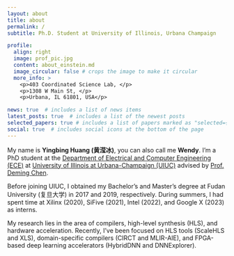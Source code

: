 ```yaml
---
layout: about
title: about
permalink: /
subtitle: Ph.D. Student at University of Illinois, Urbana Champaign

profile:
  align: right
  image: prof_pic.jpg
  content: about_einstein.md
  image_circular: false # crops the image to make it circular
  more_info: >
    <p>403 Coordinated Science Lab, </p>
    <p>1308 W Main St, </p>
    <p>Urbana, IL 61801, USA</p>

news: true  # includes a list of news items
latest_posts: true  # includes a list of the newest posts
selected_papers: true # includes a list of papers marked as "selected={true}"
social: true  # includes social icons at the bottom of the page
---
```


My name is **Yingbing Huang (黄滢冰)**, you can also call me **Wendy**. I’m a PhD student at the [Department of Electrical and Computer Engineering (ECE)](https://ece.illinois.edu/) at [University of Illinois at Urbana-Champaign (UIUC)](https://illinois.edu/) advised by [Prof. Deming Chen](https://dchen.ece.illinois.edu/).

Before joining UIUC, I obtained my Bachelor’s and Master’s degree at Fudan University (复旦大学) in 2017 and 2019, respectively. During summers, I had spent time at Xilinx (2020), SiFive (2021), Intel (2022), and Google X (2023) as interns.

My research lies in the area of compilers, high-level synthesis (HLS), and hardware acceleration. Recently, I’ve been focused on HLS tools (ScaleHLS and XLS), domain-specific compilers (CIRCT and MLIR-AIE), and FPGA-based deep learning accelerators (HybridDNN and DNNExplorer).